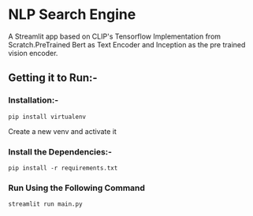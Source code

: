 # NLP Search Engine

A Streamlit app based on CLIP's Tensorflow Implementation from Scratch.PreTrained Bert as Text Encoder and Inception as the pre trained vision encoder.


## Getting it to Run:-
###  Installation:-
```
pip install virtualenv
```
Create a new venv and activate it

### Install the Dependencies:-
```
pip install -r requirements.txt
```

### Run Using the Following Command
```
streamlit run main.py
```

###

